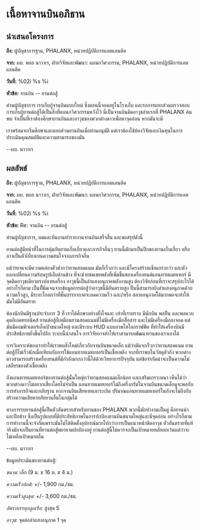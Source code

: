 # เนื้อหาจานบินอภิธาน

## นำเสนอโครงการ

**ถึง:** ผู้บัญชาการฐาน, PHALANX, หน่วยปฏิบัติการแอตแลนติค

**จาก:** ผบ. พอล นาวาเร, ฝ่ายวิจัยและพัฒนา: แผนกวิศวกรรม, PHALANX,
หน่วยปฏิบัติการแอตแลนติค

**วันที่:** %02i %s %i

**หัวข้อ:** จานบิน -- ยานต่อสู้

ท่านผู้บัญชาการ เราเก็บกู้จานบินแบบใหม่ ซึ่งตอนนี้จอดอยู่ในโรงเก็บ และรอการแยกส่วนตรวจสอบ
การเก็บกู้ยานต่อสู้ได้เป็นสิ่งที่แผนกวิศวกรรมหวังไว้ นี่เป็นจานบินติดอาวุธลำแรกที่ PHALANX ค้นพบ
จำเป็นที่เราต้องศึกษายานบินและอาวุธของพวกต่างดาวเพื่อหาจุดอ่อน หากมันจะมี

เราพร้อมจะเริ่มศึกษาและแยกส่วนยานบินเมื่อท่านอนุมัติ
แต่เราต้องใช้ห้องวิจัยและเงินทุนในการประเมินคุณสมบัติและความสามารถของมัน

--ผบ. นาวาเร

## ผลลัพธ์

**ถึง:** ผู้บัญชาการฐาน, PHALANX, หน่วยปฏิบัติการแอตแลนติค

**จาก:** ผบ. พอล นาวาเร, ฝ่ายวิจัยและพัฒนา: แผนกวิศวกรรม, PHALANX,
หน่วยปฏิบัติการแอตแลนติค

**วันที่:** %02i %s %i

**หัวข้อ:** Re: จานบิน -- ยานต่อสู้

ท่านผู้บัญชาการ, ผมและทีมงานทำรายงานจานบินเสร็จสิ้น และขอสรุปดังนี้

ยานต่อสู้มีหน้าที่ในการคุ้มกันยานเก็บเกี่ยวและภารกิจอื่นๆ ยานนี้มักมาเป็นปีกของยานเก็บเกี่ยว
หรืออาจเป็นตัวเีบี่ยงเบนความสนใจจากภารกิจอื่น

แม้ว่ายานจะมีความคล่องตัวต่ำกว่ายานสอดแนม มันก็เร็วกว่า และมีโครงสร้างแข็งแกร่งกว่า
และตัวแลกเปลี่ยนความร้อนรูปเล็บด้านข้าง
ที่จะช่วยชดเชยพลังที่เพิ่มขึ้นของเครื่องยนต์แอนทายแมทเทอร์ มีจุดติดอาวุธเดียวตรงปลายเครื่อง
อาวุธนี้เป็นลำแสงอนุภาคพลังงานสูง ต้องวิจัยก่อนที่เราจะสรุปอะไรได้ อย่างไรก็ตาม
เป็นที่ัชัดเจนจากข้อมูลการต่อสู้ว่าอาวุธนี้มีอันตรายสูง
ปืนนี้สามารถยิงลำแสงอนุภาคด้วยความเร็วสูง, มีระยะไกลกว่าที่ชั้นบรรยากาศจะลดความเร็ว
และ/หรือ สลายอนุภาคไ้ด้มากพอจะทำให้มันไม่มีอันตราย

ห้องนักบินมีฐานประจำการ 3 ที่ เราได้ศึกษาอย่างตั้งใจและ เท่าที่เราทราบ มีนักบิน พลปืน
และพลควบคุมอิเลคทรอนิคส์ ยานต่อสู้ก็เหมือนยานสอดแนมที่ไม่มีเครื่องมือสื่อสาร
และไม่มีเครื่องมือลงจอด แต่มันมีคอมพิวเตอร์เล็งเป้าขนาดใหญ่ และมีระบบ HUD
แบบภาพโฮโลกราฟฟิค ที่ทำให้เครื่องบินมีประสิทธิภาพยิ่งขึ้นไปอีก ระบบนี้น่าสนใจ
การวิจัยอาจทำให้เราสามารถพัฒนายานของเราเองได้

การวิเคราะห์ของเราทำให้เราพบสิ่งใหม่เกี่ยวกับจานบินขนาดเล็ก แม้ว่ามันจะเร็วกว่ายานสอดแนม
ยานต่อสู้ก็ไม่เร็วนักเมื่อเทียบกับการใช้แอนทายแมทเทอร์เป็นเชื้อเพลิง จากที่เราพบในวัสดุตัวถัง
พวกต่างดาวสามารถสร้างเครื่องยนต์ที่มีกำลังมากกว่านี้ได้ด้วยวิทยาการปัจจุบัน
แต่ข้อจำกัดน่าจะเป็นความไม่เสถียรของตัวเชื้อเพลิง

ถังแอนทายแมทเทอร์ของยานต่อสู้นั้นใหญ่กว่ายานสอดแนมเล็กน้อย และเสริมเกราะหนา
เห็นได้ว่าพวกต่างดาวไม่อยากเสี่ยงโดยไม่จำเป็น
แอนทายแมทเทอร์ไม่ถึงครึ่งกรัมในจานบินขนาดเล็กดูจะพอกับการทำภารกิจและกลับฐาน
หากจานบินเสียหายและระเบิด
ปริมาณแอนทายแมทเทอร์ในถังจะไม่ถึงกับสร้างความเสียหายกัยยานอื่นในกลุ่มได้

ทางการรบยานต่อสู้นี้เป็นตัวอันตรายสำหรับยานของ PHALANX พวกนี้มักทำงานเป็นคู่
คือยานนำและปีกข้าง ซึ่งเป็นรูปแบบที่มีประสิทธิภาพในการปกป้องยานบินขนาดใหญ่และมีจุดอ่อน
อย่างไรก็ตามการทำงานนี้จะจำกัดเพราะมันไม่ได้ติดตั้งอุปกรณ์มากไปกว่าการเป็นแนวหน้าติดอาวุธ
ตัวอันตรายที่แท้จริงมักจะเป็นยานที่ยานต่อสู้พยายามปกป้องอยู่
ยานต่อสู้นี้ไม่ควรจะเป็นเป้าหมายหลักยกเว้นแต่ว่าจะไม่เหลือเป้าหมายอื่น

--ผบ. นาวาเร

ข้อมูลประเมินของยานต่อสู้:

*ขนาด:* เล็ก (9 ม. x 16 ม. x 4 ม.)

*ความเร็วปกติ:* +/- 1,900 กม./ชม.

*ความเร็วสูงสุด:* +/- 3,600 กม./ชม.

*อัตราบรรทุกลูกเรือ:* สูงสุด 5

*อาวุธ:* จุดต่อลำแสงอนุภาค 1 จุด